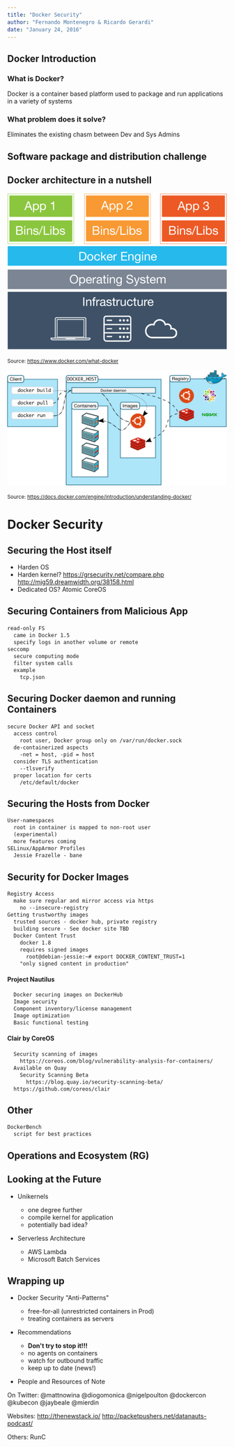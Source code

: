 ```yaml
---
title: "Docker Security"
author: "Fernando Montenegro & Ricardo Gerardi"
date: "January 24, 2016"
---
```








## Docker Introduction

### What is Docker? <!-- .element: class="fragment" data-fragment-index="1" -->

Docker is a container based platform used to package and run applications in a variety of systems <!-- .element: class="fragment" data-fragment-index="2" style="color: blue"-->

### What problem does it solve? <!-- .element: class="fragment" data-fragment-index="3" -->

Eliminates the existing chasm between Dev and Sys Admins <!-- .element: class="fragment" data-fragment-index="4" style="color: blue"-->



## Software package and distribution challenge



## Docker architecture in a nutshell

![Alt text](images/what-is-vm-diagram.png) <!-- .element: style="border:1px grey" -->

<small>Source: <a href="https://www.docker.com/what-docker">https://www.docker.com/what-docker</a></small>


![Alt text](images/architecture.svg) <!-- .element: style="border:1px grey" -->

<small>Source: <a href="https://docs.docker.com/engine/introduction/understanding-docker/">https://docs.docker.com/engine/introduction/understanding-docker/</a></small>



# Docker Security

## Securing the Host itself
* Harden OS
* Harden kernel?
      https://grsecurity.net/compare.php
      http://mjg59.dreamwidth.org/38158.html
* Dedicated OS?
      Atomic
      CoreOS

## Securing Containers from Malicious App
    read-only FS
      came in Docker 1.5
      specify logs in another volume or remote
    seccomp
      secure computing mode
      filter system calls
      example
        tcp.json

## Securing Docker daemon and running Containers
    secure Docker API and socket
      access control
        root user, Docker group only on /var/run/docker.sock
      de-containerized aspects
        -net = host, -pid = host
      consider TLS authentication
        --tlsverify
      proper location for certs
        /etc/default/docker

## Securing the Hosts from Docker
    User-namespaces
      root in container is mapped to non-root user
      (experimental)
      more features coming
    SELinux/AppArmor Profiles
      Jessie Frazelle - bane

## Security for Docker Images

    Registry Access
      make sure regular and mirror access via https
        no --insecure-registry
    Getting trustworthy images
      trusted sources - docker hub, private registry
      building secure - See docker site TBD
      Docker Content Trust
        docker 1.8
        requires signed images
          root@debian-jessie:~# export DOCKER_CONTENT_TRUST=1
        "only signed content in production"
  #### Project Nautilus
      Docker securing images on DockerHub
      Image security
      Component inventory/license management
      Image optimization
      Basic functional testing
  #### Clair by CoreOS
      Security scanning of images
        https://coreos.com/blog/vulnerability-analysis-for-containers/
      Available on Quay
        Security Scanning Beta
          https://blog.quay.io/security-scanning-beta/
      https://github.com/coreos/clair

## Other
    DockerBench
      script for best practices



## Operations and Ecosystem (RG)



## Looking at the Future

* Unikernels
  + one degree further
  + compile kernel for application
  + potentially bad idea?

* Serverless Architecture
  + AWS Lambda
  + Microsoft Batch Services



## Wrapping up

* Docker Security "Anti-Patterns"
  + free-for-all (unrestricted containers in Prod)
  + treating containers as servers

* Recommendations
  + **Don't try to stop it!!!**
  + no agents on containers
  + watch for outbound traffic
  + keep up to date (news!)

* People and Resources of Note

On Twitter:
    @mattnowina
    @diogomonica
    @nigelpoulton
    @dockercon
    @kubecon
    @jaybeale
    @mierdin

Websites:
    http://thenewstack.io/
    http://packetpushers.net/datanauts-podcast/

Others:
  RunC
